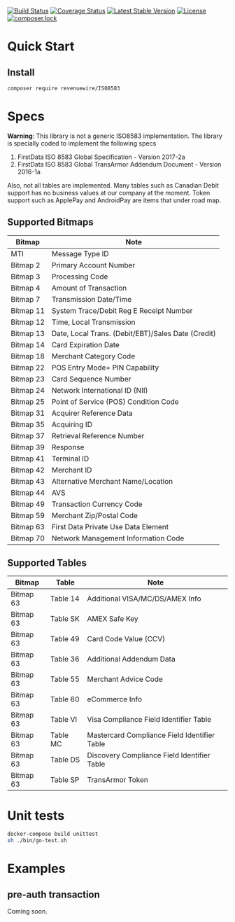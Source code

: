 [![Build Status](https://travis-ci.org/revenuewire/ISO8583.svg?branch=master)](https://travis-ci.org/revenuewire/ISO8583)
[![Coverage Status](https://coveralls.io/repos/github/revenuewire/ISO8583/badge.svg?branch=master)](https://coveralls.io/github/revenuewire/ISO8583?branch=master)
[![Latest Stable Version](https://poser.pugx.org/revenuewire/ISO8583/v/stable)](https://packagist.org/packages/revenuewire/ISO8583)
[![License](https://poser.pugx.org/revenuewire/ISO8583/license)](https://packagist.org/packages/revenuewire/ISO8583)
[![composer.lock](https://poser.pugx.org/revenuewire/ISO8583/composerlock)](https://packagist.org/packages/revenuewire/ISO8583)

# Quick Start
## Install
```bash
composer require revenuewire/ISO8583
```

# Specs
**Warning**: This library is not a generic ISO8583 implementation. The library is specially coded to implement the following specs
1. FirstData ISO 8583 Global Specification - Version 2017-2a
2. FirstData ISO 8583 Global TransArmor Addendum Document - Version 2016-1a

Also, not all tables are implemented. Many tables such as Canadian Debit support has no business values at our company at the moment. Token support such as ApplePay and AndroidPay are items that under road map.

## Supported Bitmaps
 |  Bitmap | Note   |
 |---|---|
 |  MTI | Message Type ID  |  
 |  Bitmap 2 | Primary Account Number  |  
 |  Bitmap 3 | Processing Code  |  
 |  Bitmap 4 | Amount of Transaction  |  
 |  Bitmap 7 | Transmission Date/Time  |  
 |  Bitmap 11 | System Trace/Debit Reg E Receipt Number  |  
 |  Bitmap 12 | Time, Local Transmission  |  
 |  Bitmap 13 | Date, Local Trans. (Debit/EBT)/Sales Date (Credit)  |  
 |  Bitmap 14 | Card Expiration Date  |  
 |  Bitmap 18 | Merchant Category Code  |  
 |  Bitmap 22 | POS Entry Mode+ PIN Capability |  
 |  Bitmap 23 | Card Sequence Number |  
 |  Bitmap 24 | Network International ID (NII) |  
 |  Bitmap 25 | Point of Service (POS) Condition Code  |   
 |  Bitmap 31 |  Acquirer Reference Data  |  
 |  Bitmap 35 |  Acquiring ID  |    
 |  Bitmap 37 |  Retrieval Reference Number  |   
 |  Bitmap 39 |  Response  |   
 |  Bitmap 41 |  Terminal ID  |   
 |  Bitmap 42 |  Merchant ID  |   
 |  Bitmap 43 |  Alternative Merchant Name/Location  |   
 |  Bitmap 44 |  AVS  |   
 |  Bitmap 49 |  Transaction Currency Code  |   
 |  Bitmap 59 |  Merchant Zip/Postal Code  |   
 |  Bitmap 63 |  First Data Private Use Data Element  |   
 |  Bitmap 70  | Network Management Information Code  |   

## Supported Tables
| Bitmap | Table | Note |
| --- | --- | --- |
| Bitmap 63 | Table 14 | Additional VISA/MC/DS/AMEX Info |
| Bitmap 63 | Table SK | AMEX Safe Key |
| Bitmap 63 | Table 49 | Card Code Value (CCV) |
| Bitmap 63 | Table 36 | Additional Addendum Data |
| Bitmap 63 | Table 55 | Merchant Advice Code |
| Bitmap 63 | Table 60 | eCommerce Info |
| Bitmap 63 | Table VI | Visa Compliance Field Identifier Table |
| Bitmap 63 | Table MC | Mastercard Compliance Field Identifier Table |
| Bitmap 63 | Table DS | Discovery Compliance Field Identifier Table |
| Bitmap 63 | Table SP | TransArmor Token |

# Unit tests
```bash
docker-compose build unittest
sh ./bin/go-test.sh
```

# Examples
## pre-auth transaction
Coming soon.
